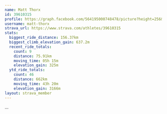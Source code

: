 ```yaml
---
name: Matt Thorx
id: 39610315
profile: https://graph.facebook.com/564195000748478/picture?height=256&width=256
username: matt-thorx
strava_url: https://www.strava.com/athletes/39610315
stats:
  biggest_ride_distance: 156.37km
  biggest_climb_elevation_gain: 637.2m
  recent_ride_totals:
    count: 9
    distance: 75.91km
    moving_time: 05h 15m
    elevation_gain: 325m
  ytd_ride_totals:
    count: 46
    distance: 662km
    moving_time: 43h 20m
    elevation_gain: 3166m
layout: strava_member
--- 
```

...
